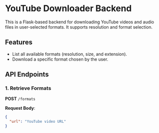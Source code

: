 # YouTube Downloader Backend

This is a Flask-based backend for downloading YouTube videos and audio files in user-selected formats. It supports resolution and format selection.

## Features

- List all available formats (resolution, size, and extension).
- Download a specific format chosen by the user.

## API Endpoints

### 1. Retrieve Formats

**POST** `/formats`

**Request Body**:

```json
{
  "url": "YouTube video URL"
}
```
